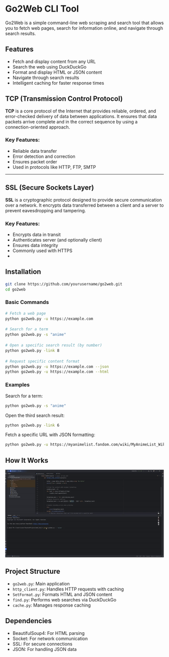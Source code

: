 # Go2Web CLI Tool

Go2Web is a simple command-line web scraping and search tool that allows you to fetch web pages, search for information online, and navigate through search results.

## Features

- Fetch and display content from any URL
- Search the web using DuckDuckGo
- Format and display HTML or JSON content
- Navigate through search results
- Intelligent caching for faster response times

## TCP (Transmission Control Protocol)

**TCP** is a core protocol of the Internet that provides reliable, ordered, and error-checked delivery of data between applications. It ensures that data packets arrive complete and in the correct sequence by using a connection-oriented approach.

### Key Features:
- Reliable data transfer
- Error detection and correction
- Ensures packet order
- Used in protocols like HTTP, FTP, SMTP

---

## SSL (Secure Sockets Layer)

**SSL** is a cryptographic protocol designed to provide secure communication over a network. It encrypts data transferred between a client and a server to prevent eavesdropping and tampering.


### Key Features:
- Encrypts data in transit
- Authenticates server (and optionally client)
- Ensures data integrity
- Commonly used with HTTPS
- 
## Installation

```bash
git clone https://github.com/yourusername/go2web.git
cd go2web
```

### Basic Commands

```bash
# Fetch a web page
python go2web.py -u https://example.com

# Search for a term
python go2web.py -s "anime"

# Open a specific search result (by number)
python go2web.py -link 8

# Request specific content format
python go2web.py -u https://example.com --json
python go2web.py -u https://example.com --html
```

### Examples

Search for a term:
```bash
python go2web.py -s "anime"
```

Open the third search result:
```bash
python go2web.py -link 6
```

Fetch a specific URL with JSON formatting:
```bash
python go2web.py -u https://myanimelist.fandom.com/wiki/MyAnimeList_Wiki --json
```

## How It Works
![go2web demo](lab5.gif)



## Project Structure

- `go2web.py`: Main application
- `http_client.py`: Handles HTTP requests with caching
- `SetFormat.py`: Formats HTML and JSON content
- `find.py`: Performs web searches via DuckDuckGo
- `cache.py`: Manages response caching

## Dependencies

- BeautifulSoup4: For HTML parsing
- Socket: For network communication
- SSL: For secure connections
- JSON: For handling JSON data
